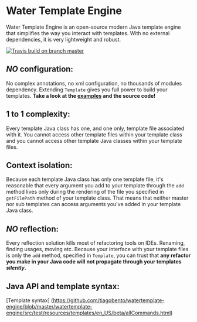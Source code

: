 Water Template Engine
===

Water Template Engine is an open-source modern Java template engine that simplifies the way you interact with templates.
With no external dependencies, it is very lightweight and robust.

[![Travis build on branch master](https://api.travis-ci.org/tiagobento/watertemplate-engine.svg?branch=master)](https://travis-ci.org/tiagobento/watertemplate-engine)



_NO_ configuration:
--
No complex annotations, no xml configuration, no thousands of modules dependency. Extending `Template`
gives you full power to build your templates. **Take a look at the [examples](#java-api-and-template-syntax) and the source code!**

1 to 1 complexity:
---
Every template Java class has one, and one only, template file associated with it.
You cannot access other template files within your template class and you cannot access
other template Java classes within your template files.

Context isolation:
---
Because each template Java class has only one template file, it's reasonable that every
argument you add to your template through the `add` method lives only during the rendering
of the file you specified in `getFilePath` method of your template class.
That means that neither master nor sub templates can access arguments you've added in your template Java class.

_NO_ reflection:
--
Every reflection solution kills most of refactoring tools on IDEs. Renaming, finding usages, moving etc.
Because your interface with your template files is only the `add` method, specified in `Template`, 
you can trust that **any refactor you make in your Java code will not propagate through your templates _silently_.**

Java API and template syntax:
--
[Template syntax] (https://github.com/tiagobento/watertemplate-engine/blob/master/watertemplate-engine/src/test/resources/templates/en_US/beta/allCommands.html)
